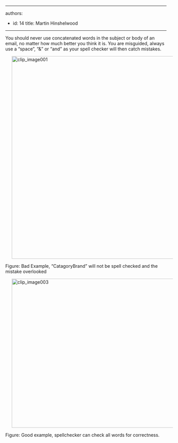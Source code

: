 

---
authors:
  - id: 14
    title: Martin Hinshelwood
---




<span class='intro'> You should never use concatenated words in the subject or body of an email, no matter how much better you think it is. You are misguided, always use a “space”, “&amp;” or “and” as your spell checker will then catch mistakes. 
 </span>


  <p>
    <img title="clip_image001" style="background-image&#58;none;border-bottom&#58;0px;border-left&#58;0px;margin&#58;0px 20px;padding-left&#58;0px;width&#58;643px;padding-right&#58;0px;display&#58;inline;height&#58;631px;border-top&#58;0px;border-right&#58;0px;padding-top&#58;0px;" alt="clip_image001" src="/Communication/RulesToBetterEmail/PublishingImages/RuleNeverConcatenateWordsBad.png" border="0" /> </p>
<p class="ms-rteCustom-FigureBad">Figure&#58; Bad Example, “CatagoryBrand” will not be spell checked and the mistake overlooked </p>
<p><img title="clip_image003" style="background-image&#58;none;border-bottom&#58;0px;border-left&#58;0px;margin&#58;0px 20px;padding-left&#58;0px;width&#58;680px;padding-right&#58;0px;display&#58;inline;height&#58;464px;border-top&#58;0px;border-right&#58;0px;padding-top&#58;0px;" alt="clip_image003" src="/Communication/RulesToBetterEmail/PublishingImages/RuleNeverConcatenateWordsGood.png" border="0" /> </p>
<p class="ms-rteCustom-FigureGood">Figure&#58; Good example, spellchecker can check all words for correctness.</p>



